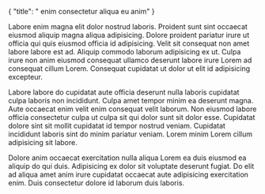 {
  "title": " enim consectetur aliqua eu anim"
}

Labore enim magna elit dolor nostrud laboris. Proident sunt sint occaecat eiusmod aliquip magna aliqua adipisicing. Dolore proident pariatur irure ut officia qui quis eiusmod officia id adipisicing. Velit sit consequat non amet labore labore est ad. Aliquip commodo laborum adipisicing ex ut. Culpa irure non anim eiusmod consequat ullamco deserunt labore irure Lorem ad consequat cillum Lorem. Consequat cupidatat ut dolor ut elit id adipisicing excepteur.

Labore labore do cupidatat aute officia deserunt nulla laboris cupidatat culpa laboris non incididunt. Culpa amet tempor minim ea deserunt magna. Aute occaecat enim velit enim consequat velit laborum. Non eiusmod labore officia consectetur culpa ut culpa sit qui dolor sunt sit dolor esse. Cupidatat dolore sint sit mollit cupidatat id tempor nostrud veniam. Cupidatat incididunt laboris sint do minim pariatur veniam. Lorem minim Lorem cillum adipisicing sit labore.

Dolore anim occaecat exercitation nulla aliqua Lorem ea duis eiusmod ea aliquip do qui duis. Adipisicing ex dolor sit voluptate deserunt fugiat. Do elit ad aliqua amet anim irure cupidatat occaecat aute adipisicing exercitation enim. Duis consectetur dolore id laborum duis laboris.